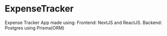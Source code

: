 # ExpenseTracker
Expense Tracker App made using:
Frontend: NextJS and ReactJS. 
Backend: Postgres using Prisma(ORM)

